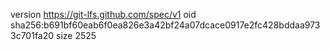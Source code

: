 version https://git-lfs.github.com/spec/v1
oid sha256:b691bf60eab6f0ea826e3a42bf24a07dcace0917e2fc428bddaa9733c701fa20
size 2525
